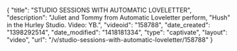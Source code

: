 {
    "title": "STUDIO SESSIONS WITH AUTOMATIC LOVELETTER",
    "description": "Juliet and Tommy from Automatic Loveletter perform, \"Hush\" in the Hurley Studio. Video: YB.",
    "videoid": "158788",
    "date_created": "1398292514",
    "date_modified": "1418181334",
    "type": "captivate",
    "layout": "video",
    "url": "\/v\/studio-sessions-with-automatic-loveletter\/158788"
}